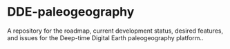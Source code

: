 # DDE-paleogeography
A repository for the roadmap, current development status, desired features, and issues for the Deep-time Digital Earth paleogeography platform..
